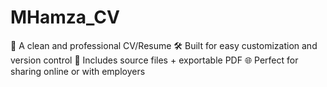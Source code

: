 # MHamza_CV
📄 A clean and professional CV/Resume 🛠️ Built for easy customization and version control 📁 Includes source files + exportable PDF 🌐 Perfect for sharing online or with employers
